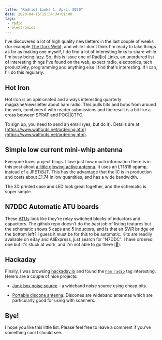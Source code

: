 ```yaml
---
title: "Rad[io] Links 1: April 2020"
date: 2020-04-15T15:54:34+01:00
tags:
 - radio
 - electronics
---
```


I've discovered a lot of high quality newsletters in the last couple of weeks
(for example [The Dork Web](https://thedorkweb.substack.com/)),
and while I don't think I'm ready to take things as far as making one myself, I
do find a lot of interesting links to share while I'm busy being lazy.
So, this is issue one of Rad[io] Links, an unordered list of interesting things
I've found on the web, expect radio, electronics, tech productivity,
programming and anything else I find that's interesting. If I can, I'll do this
regularly.

## Hot Iron

Hot Iron is an opinionated and always interesting quarterly magazine/newsletter
about ham radio. This pulls bits and bobs from around the web, combines it with
reader submissions and the result is a bit like a cross between SPRAT and
POC||CTFO.

To sign up, you need to send an email (yes, but do it). Details are at
[https://www.walfords.net/ordering.htm](https://www.walfords.net/ordering.htm).

## Simple low current mini-whip antenna

Everyone loves project blogs. I love just how much information there is in this post about
[a little glowing active antenna](https://circuitsalad.com/2020/02/13/simple-low-current-mini-whip-antenna/).
It uses an LT1818 opamp, instead of a JFET/BJT. This has the advantage that the IC
is in production and costs about £1.74 in low quantities, and has a wide bandwidth.

The 3D printed case and LED look great together, and the schematic is super simple.

## N7DDC Automatic ATU boards

These [ATUs](https://github.com/Dfinitski/N7DDC-ATU-100-mini-and-extended-boards)
look like they're relay switched blocks of inductors and capacitors. The
github repo doesn't do the _best_ job of listing features but the schematic
shows 5 caps and 5 inductors, and is that an SWR bridge on the bottom left? I
guess it must be for this to be automatic. Kits are readily available on eBay
and AliExpress, just search for "N7DDC". I have ordered one but it's stuck at
work, and I'm not able to go there (🦠).

## Hackaday

Finally, I was browsing [hackaday.io](https://hackaday.io) and found the [`ham
radio`](https://hackaday.io/projects?tag=ham%20radio) tag interesting. Here's
are a couple of nice projects:

* [Junk box noise
  source](http://www.lifeatwarp9.com/2017/05/curiously-strong-junk-box-noise-source/) - a wideband noise source using cheap bits.

* [Portable discone
  antenna](https://hackaday.io/project/169167-portable-discone-antenna).
  Discones are wideband antennas which are particularly good for using with
  scanners.

## Bye!

I hope you like this little list. Please feel free to leave a comment if you've
something cool I should see.
